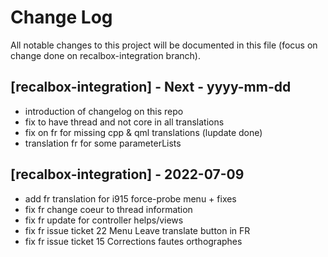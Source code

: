 # Change Log
All notable changes to this project will be documented in this file (focus on change done on recalbox-integration branch).

## [recalbox-integration] - Next - yyyy-mm-dd
- introduction of changelog on this repo
- fix to have thread and not core in all translations
- fix on fr for missing cpp & qml translations (lupdate done)
- translation fr for some parameterLists 


## [recalbox-integration] - 2022-07-09
- add fr translation for i915 force-probe menu + fixes
- fix fr change coeur to thread information
- fix fr update for controller helps/views
- fix fr issue ticket 22 Menu Leave translate button in FR
- fix fr issue ticket 15 Corrections fautes orthographes
